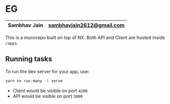 # EG

|Sambhav Jain|[sambhavjain2612@gmail.com](mailto:sambhavjain2612@gmail.com)|
|---|---|

This is a monorepo built on top of NX. Both API and Client are hosted inside `/apps`.

## Running tasks

To run the dev server for your app, use:

```sh
yarn nx run-many -t serve
```

- Client would be visible on port `4200`
- API would be visible on port `3000`
